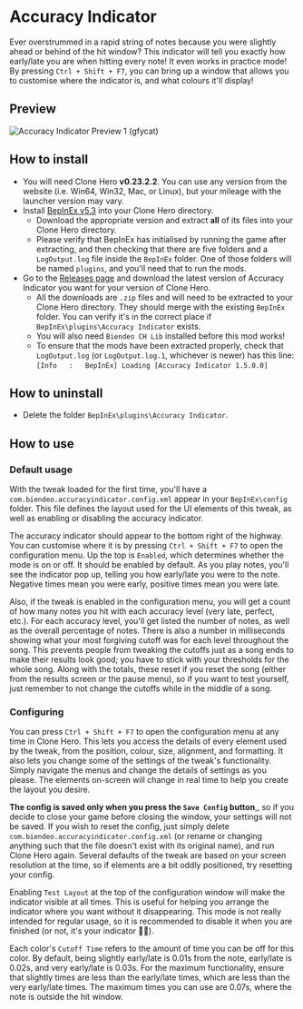 # Accuracy Indicator
Ever overstrummed in a rapid string of notes because you were slightly ahead or behind of the hit window? This indicator will tell you exactly how early/late you are when hitting every note! It even works in practice mode!
By pressing `Ctrl + Shift + F7`, you can bring up a window that allows you to customise where the indicator is, and what colours it'll display!

## Preview
![Accuracy Indicator Preview 1 (gfycat)](https://giant.gfycat.com/CarefreeHonorableGourami.gif)

## How to install
- You will need Clone Hero **v0.23.2.2**. You can use any version from the website (i.e. Win64, Win32, Mac, or Linux), but your mileage with the launcher version may vary.
- Install [BepInEx v5.3](https://github.com/BepInEx/BepInEx/releases/tag/v5.3) into your Clone Hero directory.
  - Download the appropriate version and extract **all** of its files into your Clone Hero directory.
  - Please verify that BepInEx has initialised by running the game after extracting, and then checking that there are five folders and a `LogOutput.log` file inside the `BepInEx` folder. One of those folders will be named `plugins`, and you'll need that to run the mods.
- Go to the [Releases page](https://github.com/Biendeo/My-Clone-Hero-Tweaks/releases) and download the latest version of Accuracy Indicator you want for your version of Clone Hero.
    - All the downloads are `.zip` files and will need to be extracted to your Clone Hero directory. They should merge with the existing `BepInEx` folder. You can verify it's in the correct place if `BepInEx\plugins\Accuracy Indicator` exists.
    - You will also need `Biendeo CH Lib` installed before this mod works!
    - To ensure that the mods have been extracted properly, check that `LogOutput.log` (or `LogOutput.log.1`, whichever is newer) has this line: `[Info   :   BepInEx] Loading [Accuracy Indicator 1.5.0.0]`

## How to uninstall
- Delete the folder `BepInEx\plugins\Accuracy Indicator`.

## How to use
### Default usage
With the tweak loaded for the first time, you'll have a `com.biendeo.accuracyindicator.config.xml` appear in your `BepInEx\config` folder. This file defines the layout used for the UI elements of this tweak, as well as enabling or disabling the accuracy indicator.

The accuracy indicator should appear to the bottom right of the highway. You can customise where it is by pressing `Ctrl + Shift + F7` to open the configuration menu. Up the top is `Enabled`, which determines whether the mode is on or off. It should be enabled by default. As you play notes, you'll see the indicator pop up, telling you how early/late you were to the note. Negative times mean you were early, positive times mean you were late.

Also, if the tweak is enabled in the configuration menu, you will get a count of how many notes you hit with each accuracy level (very late, perfect, etc.). For each accuracy level, you'll get listed the number of notes, as well as the overall percentage of notes. There is also a number in milliseconds showing what your most forgiving cutoff was for each level throughout the song. This prevents people from tweaking the cutoffs just as a song ends to make their results look good; you have to stick with your thresholds for the whole song. Along with the totals, these reset if you reset the song (either from the results screen or the pause menu), so if you want to test yourself, just remember to not change the cutoffs while in the middle of a song.

### Configuring
You can press `Ctrl + Shift + F7` to open the configuration menu at any time in Clone Hero. This lets you access the details of every element used by the tweak, from the position, colour, size, alignment, and formatting. It also lets you change some of the settings of the tweak's functionality. Simply navigate the menus and change the details of settings as you please. The elements on-screen will change in real time to help you create the layout you desire.

**The config is saved only when you press the `Save Config` button**,, so if you decide to close your game before closing the window, your settings will not be saved. If you wish to reset the config, just simply delete `com.biendeo.accuracyindicator.config.xml` (or rename or changing anything such that the file doesn't exist with its original name), and run Clone Hero again. Several defaults of the tweak are based on your screen resolution at the time, so if elements are a bit oddly positioned, try resetting your config.

Enabling `Test Layout` at the top of the configuration window will make the indicator visible at all times. This is useful for helping you arrange the indicator where you want without it disappearing. This mode is not really intended for regular usage, so it is recommended to disable it when you are finished (or not, it's your indicator 🤷‍♂️).

Each color's `Cutoff Time` refers to the amount of time you can be off for this color. By default, being slightly early/late is 0.01s from the note, early/late is 0.02s, and very early/late is 0.03s. For the maximum functionality, ensure that slightly times are less than the early/late times, which are less than the very early/late times. The maximum times you can use are 0.07s, where the note is outside the hit window.